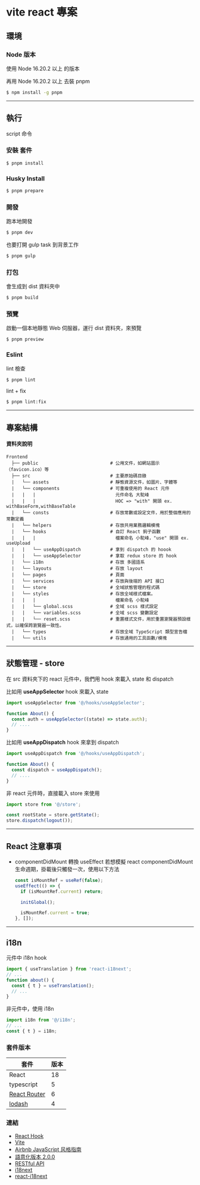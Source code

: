 # vite react 專案

## 環境

### Node 版本

使用 Node 16.20.2 以上 的版本

再用 Node 16.20.2 以上 去裝 pnpm

```bash
$ npm install -g pnpm
```

---

## 執行

script 命令

### 安裝 套件

```bash
$ pnpm install
```

### Husky Install

```bash
$ pnpm prepare
```

### 開發

跑本地開發

```bash
$ pnpm dev
```

也要打開 gulp task 到背景工作

```bash
$ pnpm gulp
```

### 打包

會生成到 dist 資料夾中

```bash
$ pnpm build
```

### 預覽

啟動一個本地靜態 Web 伺服器，運行 dist 資料夾，來預覽

```bash
$ pnpm preview
```

### Eslint

lint 檢查

```bash
$ pnpm lint
```

lint + fix

```bash
$ pnpm lint:fix
```

---

## 專案結構

#### 資料夾說明

```
Frontend
  ├── public                           # 公用文件，如網站圖示（favicon.ico）等
  ├── src                              # 主要原始碼目錄
  |   └── assets                       # 靜態資源文件，如圖片、字體等
  |   └── components                   # 可重複使用的 React 元件
  |   |   |                              元件命名 大駝峰
  |   |   |                              HOC => "with" 開頭 ex. withBaseForm,withBaseTable
  |   └── consts                       # 存放常數或設定文件，用於整個應用的常數定義
  |   └── helpers                      # 存放共用業務邏輯模塊
  |   └── hooks                        # 自訂 React 鉤子函數
  |   |   |                              檔案命名 小駝峰，"use" 開頭 ex. useUpload
  |   |   └── useAppDispatch           # 拿到 dispatch 的 hoook
  |   |   └── useAppSelector           # 拿取 redux store 的 hook
  |   └── i18n                         # 存放 多國語系
  |   └── layouts                      # 存放 layout
  |   └── pages                        # 頁面
  |   └── services                     # 存放與後端的 API 接口
  |   └── store                        # 全域狀態管理的程式碼
  |   └── styles                       # 存放全域樣式檔案。
  |   |   |                              檔案命名 小駝峰
  |   |   └── global.scss              # 全域 scss 樣式設定
  |   |   └── variables.scss           # 全域 scss 變數設定
  |   |   └── reset.scss               # 重置樣式文件，用於重置瀏覽器預設樣式，以確保跨瀏覽器一致性。
  |   └── types                        # 存放全域 TypeScript 類型宣告檔
  |   └── utils                        # 存放通用的工具函數/模塊
```

---

## 狀態管理 - store

在 src 資料夾下的 react 元件中，我們用 hook 來載入 state 和 dispatch

比如用 **useAppSelector** hook 來載入 state

```javascript
import useAppSelector from '@/hooks/useAppSelector';

function About() {
  const auth = useAppSelector((state) => state.auth);
  // ....
}
```

比如用 **useAppDispatch** hook 來拿到 dispatch

```javascript
import useAppDispatch from '@/hooks/useAppDispatch';

function About() {
  const dispatch = useAppDispatch();
  // ....
}
```

非 react 元件時，直接載入 store 來使用

```javascript
import store from '@/store';

const rootState = store.getState();
store.dispatch(logout());
```

---

## React 注意事項

- componentDidMount 轉換 useEffect
  若想模擬 react componentDidMount 生命週期，掛載後只觸發一次，使用以下方法

  ```javascript
  const isMountRef = useRef(false);
  useEffect(() => {
    if (isMountRef.current) return;

    initGlobal();

    isMountRef.current = true;
  }, []);
  ```

---

## i18n

元件中 i18n hook

```javascript
import { useTranslation } from 'react-i18next';
// ...
function about() {
  const { t } = useTranslation();
  // ...
}
```

非元件中，使用 i18n

```javascript
import i18n from '@/i18n';
// ...
const { t } = i18n;
```

### 套件版本

| 套件                                            | 版本 |
| ----------------------------------------------- | ---- |
| React                                           | 18   |
| typescript                                      | 5    |
| [React Router](https://reactrouter.com/en/main) | 6    |
| [lodash](https://lodash.com/docs/4.17.15)       | 4    |

### 連結

- [React Hook](https://zh-hant.legacy.reactjs.org/docs/hooks-intro.html)
- [Vite](https://cn.vitejs.dev/guide/)
- [Airbnb JavaScript 风格指南](https://lin-123.github.io/javascript/)
- [語意化版本 2.0.0](https://semver.org/lang/zh-TW/)
- [RESTful API](https://tw.alphacamp.co/blog/rest-restful-api)
- [i18next](https://www.i18next.com/)
- [react-i18next](https://react.i18next.com/)
